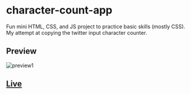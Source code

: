 # character-count-app
Fun mini HTML, CSS, and JS project to practice basic skills (mostly CSS).\
My attempt at copying the twitter input character counter.

## Preview
![preview1](https://user-images.githubusercontent.com/67031107/177524333-9e9494c2-b2dd-45ba-9ccc-3d3872c4382a.gif)

## [Live](https://do-jonathan4.github.io/character-count-app/)
